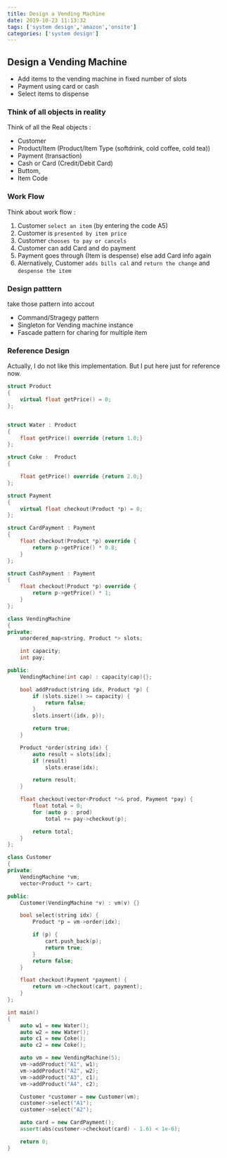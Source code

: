 ```yaml
---
title: Design a Vending Machine
date: 2019-10-23 11:13:32
tags: ['system design','amazon','onsite']
categories: ['system design']
---
```


## Design a Vending Machine

- Add items to the vending machine in fixed number of slots
- Payment using card or cash
- Select items to dispense

### Think of all objects in reality

Think of all the Real objects :

- Customer
- Product/Item (Product/Item Type (softdrink, cold coffee, cold tea))
- Payment (transaction)
- Cash or Card (Credit/Debit Card)
- Buttom,
- Item Code

### Work Flow

Think about work flow :
1. Customer `select an item` (by entering the code A5)
2. Customer is `presented by item price`
3. Customer `chooses to pay or cancels`
4. Customer can add Card and do payment
5. Payment goes through (Item is despense) else add Card info again
6. Alernatively, Customer `adds bills cal` and `return the change` and `despense the item`

### Design patttern

take those pattern into accout

- Command/Stragegy pattern
- Singleton for Vending machine instance
- Fascade pattern for charing for multiple item

### Reference Design

Actually, I do not like this implementation. But I put here just for reference now.

```c++
struct Product
{
    virtual float getPrice() = 0;
};


struct Water : Product
{
    float getPrice() override {return 1.0;}
};

struct Coke :  Product
{

    float getPrice() override {return 2.0;}
};

struct Payment
{
    virtual float checkout(Product *p) = 0;
};

struct CardPayment : Payment
{
    float checkout(Product *p) override {
        return p->getPrice() * 0.8;
    }
};

struct CashPayment : Payment
{
    float checkout(Product *p) override {
        return p->getPrice() * 1;
    }
};

class VendingMachine
{
private:
    unordered_map<string, Product *> slots;

    int capacity;
    int pay;

public:
    VendingMachine(int cap) : capacity(cap){};

    bool addProduct(string idx, Product *p) {
        if (slots.size() >= capacity) {
            return false;
        }
        slots.insert({idx, p});

        return true;
    }

    Product *order(string idx) {
        auto result = slots[idx];
        if (result) 
            slots.erase(idx);

        return result;
    }

    float checkout(vector<Product *>& prod, Payment *pay) {
        float total = 0;
        for (auto p : prod)
            total += pay->checkout(p);

        return total;
    }
};

class Customer
{
private:
    VendingMachine *vm;
    vector<Product *> cart;

public:
    Customer(VendingMachine *v) : vm(v) {}

    bool select(string idx) {
        Product *p = vm->order(idx);

        if (p) {
            cart.push_back(p);
            return true;
        }
        return false;
    }

    float checkout(Payment *payment) {
        return vm->checkout(cart, payment);
    }
};

int main()
{
    auto w1 = new Water();
    auto w2 = new Water();
    auto c1 = new Coke();
    auto c2 = new Coke();

    auto vm = new VendingMachine(5);
    vm->addProduct("A1", w1);
    vm->addProduct("A2", w2);
    vm->addProduct("A3", c1);
    vm->addProduct("A4", c2);

    Customer *customer = new Customer(vm);
    customer->select("A1");
    customer->select("A2");

    auto card = new CardPayment();
    assert(abs(customer->checkout(card) - 1.6) < 1e-6);

    return 0;
}
```